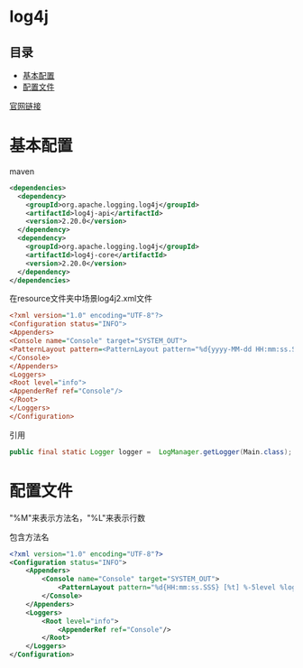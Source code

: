 # log4j

## 目录

-   [基本配置](#基本配置)
-   [配置文件](#配置文件)

[官网链接](https://logging.apache.org/log4j/2.x/maven-artifacts.html "官网链接")

# 基本配置

maven

```xml
<dependencies>
  <dependency>
    <groupId>org.apache.logging.log4j</groupId>
    <artifactId>log4j-api</artifactId>
    <version>2.20.0</version>
  </dependency>
  <dependency>
    <groupId>org.apache.logging.log4j</groupId>
    <artifactId>log4j-core</artifactId>
    <version>2.20.0</version>
  </dependency>
</dependencies>
```

在resource文件夹中场景log4j2.xml文件

```ini
<?xml version="1.0" encoding="UTF-8"?>
<Configuration status="INFO">
<Appenders>
<Console name="Console" target="SYSTEM_OUT">
<PatternLayout pattern=<PatternLayout pattern="%d{yyyy-MM-dd HH:mm:ss.SSS} [%t] %-5level %logger{36}.%M:%L - %msg%n"/>
</Console>
</Appenders>
<Loggers>
<Root level="info">
<AppenderRef ref="Console"/>
</Root>
</Loggers>
</Configuration>
```

引用

```java
public final static Logger logger =  LogManager.getLogger(Main.class);
```

# 配置文件

"%M"来表示方法名，"%L"来表示行数

包含方法名

```xml
<?xml version="1.0" encoding="UTF-8"?>
<Configuration status="INFO">
    <Appenders>
        <Console name="Console" target="SYSTEM_OUT">
            <PatternLayout pattern="%d{HH:mm:ss.SSS} [%t] %-5level %logger{36} - %M:%L - %msg%n"/>
        </Console>
    </Appenders>
    <Loggers>
        <Root level="info">
            <AppenderRef ref="Console"/>
        </Root>
    </Loggers>
</Configuration>
```
